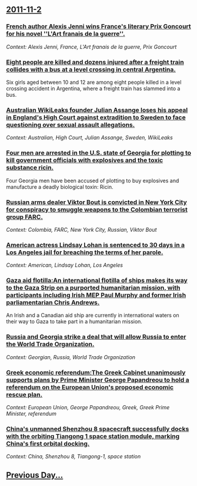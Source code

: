 ## [2011-11-2](/news/2011/11/2/index.md)

### [French author Alexis Jenni wins France's literary Prix Goncourt for his novel ''L'Art franais de la guerre''. ](/news/2011/11/2/french-author-alexis-jenni-wins-france-s-literary-prix-goncourt-for-his-novel-l-art-francais-de-la-guerre.md)
_Context: Alexis Jenni, France, L'Art franais de la guerre, Prix Goncourt_

### [Eight people are killed and dozens injured after a freight train collides with a bus at a level crossing in central Argentina. ](/news/2011/11/2/eight-people-are-killed-and-dozens-injured-after-a-freight-train-collides-with-a-bus-at-a-level-crossing-in-central-argentina.md)
Six girls aged between 10 and 12 are among eight people killed in a level crossing accident in Argentina, where a freight train has slammed into a bus.

### [Australian WikiLeaks founder Julian Assange loses his appeal in England's High Court against extradition to Sweden to face questioning over sexual assault allegations. ](/news/2011/11/2/australian-wikileaks-founder-julian-assange-loses-his-appeal-in-england-s-high-court-against-extradition-to-sweden-to-face-questioning-over.md)
_Context: Australian, High Court, Julian Assange, Sweden, WikiLeaks_

### [Four men are arrested in the U.S. state of Georgia for plotting to kill government officials with explosives and the toxic substance ricin. ](/news/2011/11/2/four-men-are-arrested-in-the-u-s-state-of-georgia-for-plotting-to-kill-government-officials-with-explosives-and-the-toxic-substance-ricin.md)
Four Georgia men have been accused of plotting to buy explosives and manufacture a deadly biological toxin: Ricin.

### [Russian arms dealer Viktor Bout is convicted in New York City for conspiracy to smuggle weapons to the Colombian terrorist group FARC. ](/news/2011/11/2/russian-arms-dealer-viktor-bout-is-convicted-in-new-york-city-for-conspiracy-to-smuggle-weapons-to-the-colombian-terrorist-group-farc.md)
_Context: Colombia, FARC, New York City, Russian, Viktor Bout_

### [American actress Lindsay Lohan is sentenced to 30 days in a Los Angeles jail for breaching the terms of her parole. ](/news/2011/11/2/american-actress-lindsay-lohan-is-sentenced-to-30-days-in-a-los-angeles-jail-for-breaching-the-terms-of-her-parole.md)
_Context: American, Lindsay Lohan, Los Angeles_

### [Gaza aid flotilla:An international flotilla of ships makes its way to the Gaza Strip on a purported humanitarian mission, with participants including Irish MEP Paul Murphy and former Irish parliamentarian Chris Andrews. ](/news/2011/11/2/gaza-aid-flotilla-pan-international-flotilla-of-ships-makes-its-way-to-the-gaza-strip-on-a-purported-humanitarian-mission-with-participants.md)
An Irish and a Canadian aid ship are currently in international waters on their way to Gaza to take part in a humanitarian mission.

### [Russia and Georgia strike a deal that will allow Russia to enter the World Trade Organization. ](/news/2011/11/2/russia-and-georgia-strike-a-deal-that-will-allow-russia-to-enter-the-world-trade-organization.md)
_Context: Georgian, Russia, World Trade Organization_

### [Greek economic referendum:The Greek Cabinet unanimously supports plans by Prime Minister George Papandreou to hold a referendum on the European Union's proposed economic rescue plan. ](/news/2011/11/2/greek-economic-referendum-pthe-greek-cabinet-unanimously-supports-plans-by-prime-minister-george-papandreou-to-hold-a-referendum-on-the-euro.md)
_Context: European Union, George Papandreou, Greek, Greek Prime Minister, referendum_

### [China's unmanned Shenzhou 8 spacecraft successfully docks with the orbiting Tiangong 1 space station module, marking China's first orbital docking. ](/news/2011/11/2/china-s-unmanned-shenzhou-8-spacecraft-successfully-docks-with-the-orbiting-tiangong-1-space-station-module-marking-china-s-first-orbital-d.md)
_Context: China, Shenzhou 8, Tiangong-1, space station_

## [Previous Day...](/news/2011/11/1/index.md)

